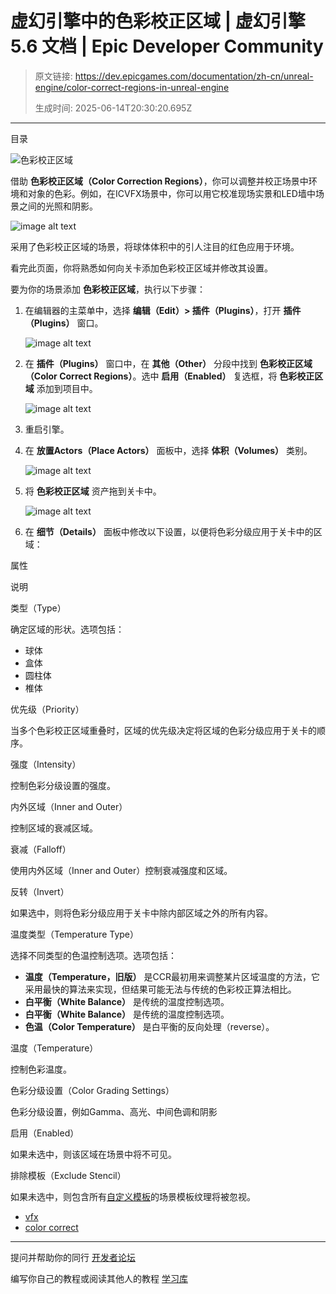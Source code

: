 # 虚幻引擎中的色彩校正区域 | 虚幻引擎 5.6 文档 | Epic Developer Community

> 原文链接: https://dev.epicgames.com/documentation/zh-cn/unreal-engine/color-correct-regions-in-unreal-engine
> 
> 生成时间: 2025-06-14T20:30:20.695Z

---

目录

![色彩校正区域](https://dev.epicgames.com/community/api/documentation/image/1b6c2e02-c696-4aa8-9164-1efbd5638f6a?resizing_type=fill&width=1920&height=335)

借助 **色彩校正区域（Color Correction Regions）**，你可以调整并校正场景中环境和对象的色彩。例如，在ICVFX场景中，你可以用它校准现场实景和LED墙中场景之间的光照和阴影。

![image alt text](01-color-correct.png)

采用了色彩校正区域的场景，将球体体积中的引人注目的红色应用于环境。

看完此页面，你将熟悉如何向关卡添加色彩校正区域并修改其设置。

要为你的场景添加 **色彩校正区域**，执行以下步骤：

1.  在编辑器的主菜单中，选择 **编辑（Edit）> 插件（Plugins）**，打开 **插件（Plugins）** 窗口。
    
    ![image alt text](02-color-plugin.png)
2.  在 **插件（Plugins）** 窗口中，在 **其他（Other）** 分段中找到 **色彩校正区域（Color Correct Regions）**。选中 **启用（Enabled）** 复选框，将 **色彩校正区域** 添加到项目中。
    
    ![image alt text](03-plugin-enabled.png)
3.  重启引擎。
    
4.  在 **放置Actors（Place Actors）** 面板中，选择 **体积（Volumes）** 类别。
    
    ![image alt text](04-volumes-color-correct.png)
5.  将 **色彩校正区域** 资产拖到关卡中。
    
    ![image alt text](05-color-correct-add.png)
6.  在 **细节（Details）** 面板中修改以下设置，以便将色彩分级应用于关卡中的区域：
    

属性

说明

类型（Type）

确定区域的形状。选项包括：

-   球体
-   盒体
-   圆柱体
-   椎体

优先级（Priority）

当多个色彩校正区域重叠时，区域的优先级决定将区域的色彩分级应用于关卡的顺序。

强度（Intensity）

控制色彩分级设置的强度。

内外区域（Inner and Outer）

控制区域的衰减区域。

衰减（Falloff）

使用内外区域（Inner and Outer）控制衰减强度和区域。

反转（Invert）

如果选中，则将色彩分级应用于关卡中除内部区域之外的所有内容。

温度类型（Temperature Type）

选择不同类型的色温控制选项。选项包括：

-   **温度（Temperature，旧版）** 是CCR最初用来调整某片区域温度的方法，它采用最快的算法来实现，但结果可能无法与传统的色彩校正算法相比。
-   **白平衡（White Balance）** 是传统的温度控制选项。
-   **白平衡（White Balance）** 是传统的温度控制选项。
-   **色温（Color Temperature）** 是白平衡的反向处理（reverse）。

温度（Temperature）

控制色彩温度。

色彩分级设置（Color Grading Settings）

色彩分级设置，例如Gamma、高光、中间色调和阴影

启用（Enabled）

如果未选中，则该区域在场景中将不可见。

排除模板（Exclude Stencil）

如果未选中，则包含所有[自定义模板](/documentation/zh-cn/unreal-engine/post-process-materials-in-unreal-engine#customdepthstencil)的场景模板纹理将被忽视。

-   [vfx](https://dev.epicgames.com/community/search?query=vfx)
-   [color correct](https://dev.epicgames.com/community/search?query=color%20correct)

* * *

提问并帮助你的同行 [开发者论坛](https://forums.unrealengine.com/categories?tag=unreal-engine)

编写你自己的教程或阅读其他人的教程 [学习库](https://dev.epicgames.com/community/unreal-engine/learning)